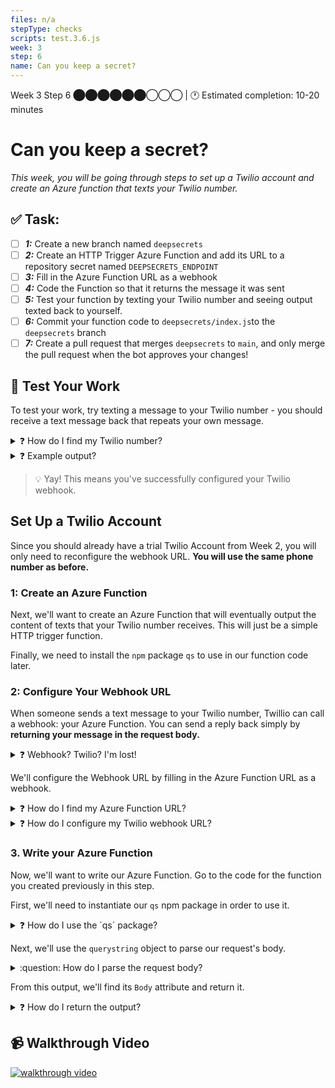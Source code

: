 ```yaml
---
files: n/a
stepType: checks
scripts: test.3.6.js
week: 3
step: 6
name: Can you keep a secret?
---
```


Week 3 Step 6 ⬤⬤⬤⬤⬤⬤◯◯◯ | 🕐 Estimated completion: 10-20 minutes

# Can you keep a secret?
*This week, you will be going through steps to set up a Twilio account and create an Azure function that texts your Twilio number.*

## ✅  Task:

- [ ] ***1:*** Create a new branch named `deepsecrets`
- [ ] ***2:*** Create an HTTP Trigger Azure Function and add its URL to a repository secret named `DEEPSECRETS_ENDPOINT`
- [ ] ***3:*** Fill in the Azure Function URL as a webhook
- [ ] ***4:*** Code the Function so that it returns the message it was sent
- [ ] ***5:*** Test your function by texting your Twilio number and seeing output texted back to yourself.
- [ ] ***6:*** Commit your function code to `deepsecrets/index.js`to the `deepsecrets` branch
- [ ] ***7:*** Create a pull request that merges `deepsecrets` to `main`, and only merge the pull request when the bot approves your changes! 

## 🚧 Test Your Work

To test your work, try texting a message to your Twilio number - you should receive a text message back that repeats your own message.

<details>
<summary>❓ How do I find my Twilio number?</summary>

See your [phone numbers](https://www.twilio.com/console/phone-numbers/incoming).

</details>

<details>
<summary>❓ Example output?</summary>

![194569969_1687986154736022_4227041675617722938_n](https://user-images.githubusercontent.com/49426183/120210870-1e99ce80-c1e5-11eb-9619-3a812f6206a7.jpg)
   > Note: You might not get a text back on your phone because Twilio sometimes won't allow you to return a single variable as the entire body, but as long as the code passes the test, you will be okay!
   
</details>

> 💡 Yay! This means you've successfully configured your Twilio webhook.


## Set Up a Twilio Account
Since you should already have a trial Twilio Account from Week 2, you will only need to reconfigure the webhook URL. **You will use the same phone number as before.**

### 1: Create an Azure Function

Next, we'll want to create an Azure Function that will eventually output the content of texts that your Twilio number receives. This will just be a simple HTTP trigger function.

Finally, we need to install the `npm` package `qs` to use in our function code later.

### 2: Configure Your Webhook URL

When someone sends a text message to your Twilio number, Twillio can call a webhook: your Azure Function. You can send a reply back simply by **returning your message in the request body.**

<details>
<summary>❓ Webhook? Twilio? I'm lost!</summary>
</br>

Fear not! 

[Webhooks](https://www.twilio.com/docs/usage/webhooks) are essentially just HTTP callbacks that are triggered by an event - in our case, this event is receiving an SMS message. When that event occurs, Twilio makes an HTTP request to the URL configured for the webhook.
</details>

We'll configure the Webhook URL by filling in the Azure Function URL as a webhook.

<details>
<summary>❓ How do I find my Azure Function URL?</summary>
</br>

Navigate to your Function page (Overview), and click `Get Function URL`.

![image](https://user-images.githubusercontent.com/49426183/120208560-784cc980-c1e2-11eb-8ad2-fd18597932ea.png)

</details>

<details>
<summary>❓ How do I configure my Twilio webhook URL?</summary>
</br>

1. Go to the [Twilio Console's Numbers page](https://www.twilio.com/console/phone-numbers/incoming)

![image](https://user-images.githubusercontent.com/49426183/120208171-06748000-c1e2-11eb-91a7-06c427967d46.png)

2. Click on the phone number you'd like to modify

3. Scroll down to the Messaging section and the "A MESSAGE COMES IN" option.

4. Paste in your Azure Function URL. Make sure to click `Save` afterwards!!

![image](https://user-images.githubusercontent.com/49426183/120208692-a0d4c380-c1e2-11eb-85fa-ed8463d1da43.png)

</details>


### 3. Write your Azure Function

Now, we'll want to write our Azure Function. Go to the code for the function you created previously in this step.

First, we'll need to instantiate our `qs` npm package in order to use it.

<details>
<summary>❓ How do I use the `qs` package?</summary>

```js
const querystring = require('qs');
```

</details>

Next, we'll use the `querystring` object to parse our request's body. 

<details>
<summary>:question: How do I parse the request body?</summary>

```js
const queryObject = querystring.parse(req.body);
```

</details>

From this output, we'll find its `Body` attribute and return it.

<details>
<summary>❓ How do I return the output?</summary>

```js
context.res = {
   body: queryObject.Body
};
```
> Since we are returning `queryObject.Body` as the entire body, you might not receive a text back on your phone. This is Twilio's issue, but the counselor bot's test should pass fine if your code is correct still!

</details>

## 📹 Walkthrough Video
[![walkthrough video](https://img.youtube.com/vi/8-J4P0nHbD4/0.jpg)](https://www.youtube.com/watch?v=8-J4P0nHbD4)